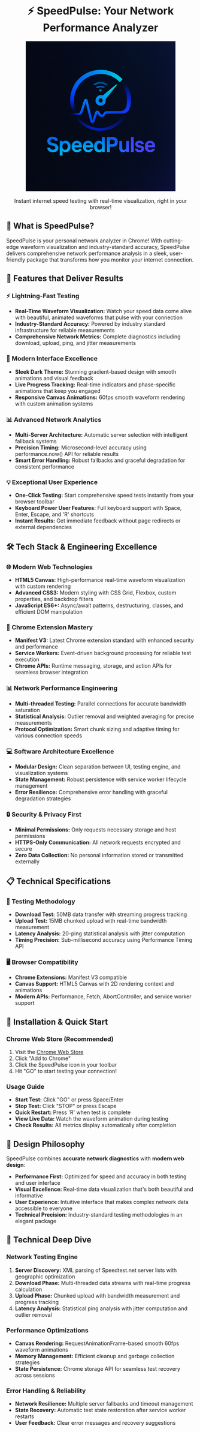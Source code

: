<H1 align="center">
⚡ SpeedPulse: Your Network Performance Analyzer
</H1>

<p align="center">
  <img src="icon128.png" alt="SpeedPulse Logo" width="400"/>
</p>

<p align="center">
Instant internet speed testing with real-time visualization, right in your browser!
</p>

## 🌟 What is SpeedPulse?
SpeedPulse is your personal network analyzer in Chrome! With cutting-edge waveform visualization and industry-standard accuracy, SpeedPulse delivers comprehensive network performance analysis in a sleek, user-friendly package that transforms how you monitor your internet connection.

## 🚀 Features that Deliver Results

### ⚡ Lightning-Fast Testing
- **Real-Time Waveform Visualization:** Watch your speed data come alive with beautiful, animated waveforms that pulse with your connection
- **Industry-Standard Accuracy:** Powered by industry standard infrastructure for reliable measurements
- **Comprehensive Network Metrics:** Complete diagnostics including download, upload, ping, and jitter measurements

### 🎨 Modern Interface Excellence
- **Sleek Dark Theme:** Stunning gradient-based design with smooth animations and visual feedback
- **Live Progress Tracking:** Real-time indicators and phase-specific animations that keep you engaged
- **Responsive Canvas Animations:** 60fps smooth waveform rendering with custom animation systems

### 📊 Advanced Network Analytics
- **Multi-Server Architecture:** Automatic server selection with intelligent fallback systems
- **Precision Timing:** Microsecond-level accuracy using performance.now() API for reliable results
- **Smart Error Handling:** Robust fallbacks and graceful degradation for consistent performance

### 💡 Exceptional User Experience
- **One-Click Testing:** Start comprehensive speed tests instantly from your browser toolbar
- **Keyboard Power User Features:** Full keyboard support with Space, Enter, Escape, and 'R' shortcuts
- **Instant Results:** Get immediate feedback without page redirects or external dependencies

## 🛠️ Tech Stack & Engineering Excellence

### 🌐 Modern Web Technologies
- **HTML5 Canvas:** High-performance real-time waveform visualization with custom rendering
- **Advanced CSS3:** Modern styling with CSS Grid, Flexbox, custom properties, and backdrop filters
- **JavaScript ES6+:** Async/await patterns, destructuring, classes, and efficient DOM manipulation

### 🧩 Chrome Extension Mastery
- **Manifest V3:** Latest Chrome extension standard with enhanced security and performance
- **Service Workers:** Event-driven background processing for reliable test execution
- **Chrome APIs:** Runtime messaging, storage, and action APIs for seamless browser integration

### 📊 Network Performance Engineering
- **Multi-threaded Testing:** Parallel connections for accurate bandwidth saturation
- **Statistical Analysis:** Outlier removal and weighted averaging for precise measurements
- **Protocol Optimization:** Smart chunk sizing and adaptive timing for various connection speeds

### 💻 Software Architecture Excellence
- **Modular Design:** Clean separation between UI, testing engine, and visualization systems
- **State Management:** Robust persistence with service worker lifecycle management
- **Error Resilience:** Comprehensive error handling with graceful degradation strategies

### 🔒 Security & Privacy First
- **Minimal Permissions:** Only requests necessary storage and host permissions
- **HTTPS-Only Communication:** All network requests encrypted and secure
- **Zero Data Collection:** No personal information stored or transmitted externally

## 📋 Technical Specifications

### 🎯 Testing Methodology
- **Download Test:** 50MB data transfer with streaming progress tracking
- **Upload Test:** 15MB chunked upload with real-time bandwidth measurement
- **Latency Analysis:** 20-ping statistical analysis with jitter computation
- **Timing Precision:** Sub-millisecond accuracy using Performance Timing API

### 🖥️ Browser Compatibility
- **Chrome Extensions:** Manifest V3 compatible 
- **Canvas Support:** HTML5 Canvas with 2D rendering context and animations
- **Modern APIs:** Performance, Fetch, AbortController, and service worker support

## 🚀 Installation & Quick Start

### Chrome Web Store (Recommended)
1. Visit the [Chrome Web Store](https://chromewebstore.google.com/detail/speedpulse/odmkmeadegfpefdeefmpomiknjfhjnmi)
2. Click "Add to Chrome"
3. Click the SpeedPulse icon in your toolbar
4. Hit "GO" to start testing your connection!

### Usage Guide
- **Start Test:** Click "GO" or press Space/Enter
- **Stop Test:** Click "STOP" or press Escape
- **Quick Restart:** Press 'R' when test is complete
- **View Live Data:** Watch the waveform animation during testing
- **Check Results:** All metrics display automatically after completion

## 🎨 Design Philosophy

SpeedPulse combines **accurate network diagnostics** with **modern web design**:

- **Performance First:** Optimized for speed and accuracy in both testing and user interface
- **Visual Excellence:** Real-time data visualization that's both beautiful and informative
- **User Experience:** Intuitive interface that makes complex network data accessible to everyone
- **Technical Precision:** Industry-standard testing methodologies in an elegant package

## 🔬 Technical Deep Dive

### Network Testing Engine
1. **Server Discovery:** XML parsing of Speedtest.net server lists with geographic optimization
2. **Download Phase:** Multi-threaded data streams with real-time progress calculation
3. **Upload Phase:** Chunked upload with bandwidth measurement and progress tracking
4. **Latency Analysis:** Statistical ping analysis with jitter computation and outlier removal

### Performance Optimizations
- **Canvas Rendering:** RequestAnimationFrame-based smooth 60fps waveform animations
- **Memory Management:** Efficient cleanup and garbage collection strategies
- **State Persistence:** Chrome storage API for seamless test recovery across sessions

### Error Handling & Reliability
- **Network Resilience:** Multiple server fallbacks and timeout management
- **State Recovery:** Automatic test state restoration after service worker restarts
- **User Feedback:** Clear error messages and recovery suggestions
